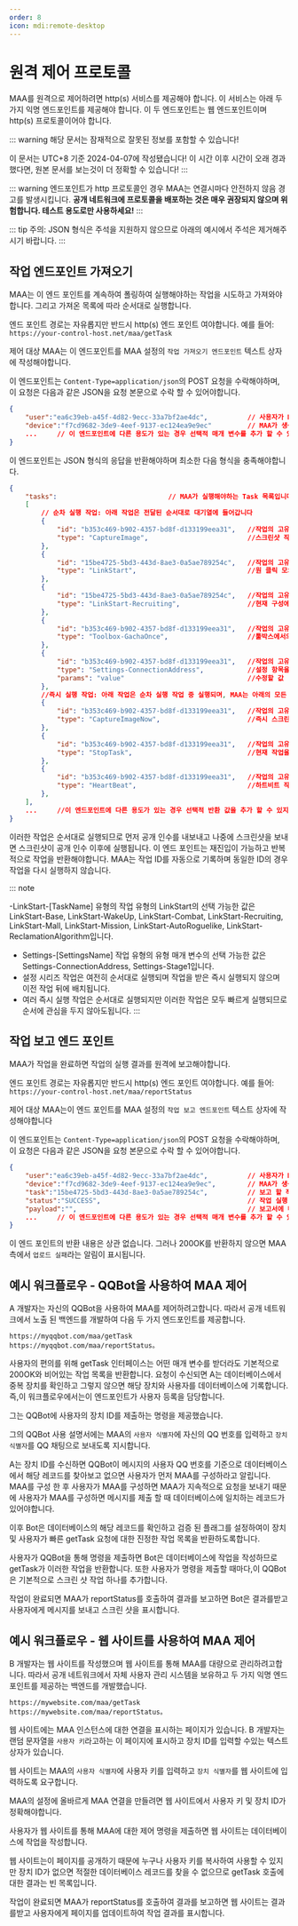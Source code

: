 ```yaml
---
order: 8
icon: mdi:remote-desktop
---
```


# 원격 제어 프로토콜
MAA를 원격으로 제어하려면 http(s) 서비스를 제공해야 합니다. 이 서비스는 아래 두 가지 익명 엔드포인트를 제공해야 합니다. 이 두 엔드포인트는 웹 엔드포인트이며 http(s) 프로토콜이어야 합니다.

::: warning
해당 문서는 잠재적으로 잘못된 정보를 포함할 수 있습니다!


이 문서는 UTC+8 기준 2024-04-07에 작성됐습니다! 이 시간 이후 시간이 오래 경과했다면, 원본 문서를 보는것이 더 정확할 수 있습니다!
:::

::: warning
엔드포인트가 http 프로토콜인 경우 MAA는 연결시마다 안전하지 않음 경고를 발생시킵니다. **공개 네트워크에 프로토콜을 배포하는 것은 매우 권장되지 않으며 위험합니다. 테스트 용도로만 사용하세요!**
:::

::: tip
주의: JSON 형식은 주석을 지원하지 않으므로 아래의 예시에서 주석은 제거해주시기 바랍니다.
:::

## 작업 엔드포인트 가져오기

MAA는 이 엔드 포인트를 계속하여 폴링하여 실행해야하는 작업을 시도하고 가져와야합니다. 그리고 가져온 목록에 따라 순서대로 실행합니다.

엔드 포인트 경로는 자유롭지만 반드시 http(s) 엔드 포인트 여야합니다. 예를 들어: `https://your-control-host.net/maa/getTask`

제어 대상 MAA는 이 엔드포인트를 MAA 설정의 `작업 가져오기 엔드포인트` 텍스트 상자에 작성해야합니다.

이 엔드포인트는 `Content-Type=application/json`의 POST 요청을 수락해야하며, 이 요청은 다음과 같은 JSON을 요청 본문으로 수락 할 수 있어야합니다.

```json
{
    "user":"ea6c39eb-a45f-4d82-9ecc-33a7bf2ae4dc",          // 사용자가 MAA 설정에 제공한 사용자 식별자.
    "device":"f7cd9682-3de9-4eef-9137-ec124ea9e9ec"         // MAA가 생성 한 장치 식별자.
    ...     // 이 엔드포인트에 다른 용도가 있는 경우 선택적 매개 변수를 추가 할 수 있지만 MAA는 user 및 device 만 전달합니다.
}
```

이 엔드포인트는 JSON 형식의 응답을 반환해야하며 최소한 다음 형식을 충족해야합니다.

```json
{
    "tasks":                            // MAA가 실행해야하는 Task 목록입니다. 현재 지원되는 유형은 아래 예시와 같습니다. 작업이없는 경우 연결이 무효로 간주됩니다.
    [
        // 순차 실행 작업: 아래 작업은 전달된 순서대로 대기열에 들어갑니다
        {
            "id": "b353c469-b902-4357-bd8f-d133199eea31",   //작업의 고유 ID, 문자열 형식입니다. 작업 보고서에 사용됩니다.
            "type": "CaptureImage",                         //스크린샷 작업입니다. 현재 시뮬레이터의 스크린샷을 캡처하고 작업 보고서의 페이로드에 Base64 문자열로 넣습니다. 이러한 유형의 작업을 발행해야하는 경우 요청하는 엔드 포인트가 수용 할 수 있는 최대 요청 크기에 주의하세요. 스크린샷은 수십 메가바이트가 있으며 일반적인 게이트웨이의 기본 크기 제한을 초과할 수 있습니다.
        },
        {
            "id": "15be4725-5bd3-443d-8ae3-0a5ae789254c",   //작업의 고유 ID, 문자열 형식입니다. 작업 보고서에 사용됩니다.
            "type": "LinkStart",                            //원 클릭 모의 농장 시작
        },
        {
            "id": "15be4725-5bd3-443d-8ae3-0a5ae789254c",   //작업의 고유 ID, 문자열 형식입니다. 작업 보고서에 사용됩니다.
            "type": "LinkStart-Recruiting",                 //현재 구성에 따라 원 클릭 모의 농장의 해당 하위 기능을 독립적으로 실행합니다. 주 요구 사항에 대한 이러한 타입의 옵션은 아래에 나와 있습니다.
        },
        {
            "id": "b353c469-b902-4357-bd8f-d133199eea31",   //작업의 고유 ID, 문자열 형식입니다. 작업 보고서에 사용됩니다.
            "type": "Toolbox-GachaOnce",                    //툴박스에서의 하나의 카드 뽑기 작업입니다. 이 유형의 선택할 수 있는 값은 Toolbox-GachaOnce, Toolbox-GachaTenTimes입니다.
        },
        {
            "id": "b353c469-b902-4357-bd8f-d133199eea31",   //작업의 고유 ID, 문자열 형식입니다. 작업 보고서에 사용됩니다.
            "type": "Settings-ConnectionAddress",           //설정 항목을 수정하는 작업입니다. ConfigurationHelper.SetValue("ConnectionAddress", params);를 실행하는 것과 동일합니다. 안전을 위해 모든 구성이 수정 가능한 것은 아닙니다. 수정 가능한 구성에 대한 자세한 내용은 아래를 참조하세요.
            "params": "value"                               //수정할 값
        },
        //즉시 실행 작업: 아래 작업은 순차 실행 작업 중 실행되며, MAA는 아래의 모든 작업이 가능한 한 빨리 결과를 반환 할 것임을 보장합니다. 이러한 작업은 일반적으로 원격 제어 기능 자체의 제어에 사용됩니다.
        {
            "id": "b353c469-b902-4357-bd8f-d133199eea31",   //작업의 고유 ID, 문자열 형식입니다. 작업 보고서에 사용됩니다.
            "type": "CaptureImageNow",                      //즉시 스크린샷 작업입니다. 위의 스크린샷 작업과 기본적으로 동일하지만 이 작업은 다른 작업을 기다리지 않고 즉시 실행됩니다.
        },
        {
            "id": "b353c469-b902-4357-bd8f-d133199eea31",   //작업의 고유 ID, 문자열 형식입니다. 작업 보고서에 사용됩니다.
            "type": "StopTask",                             //현재 작업을 종료하는 작업입니다. 현재 실행중인 작업을 종료하려고 시도합니다. 목록에 다른 작업이있는 경우 다음 작업을 계속하여 실행합니다. 이 작업은 현재 작업이 중지되고 확인되기를 기다리지 않으므로 중지 명령이 적용되었는지 확인하기 위해 하트비트 작업을 사용하세요.
        },
        {
            "id": "b353c469-b902-4357-bd8f-d133199eea31",   //작업의 고유 ID, 문자열 형식입니다. 작업 보고서에 사용됩니다.
            "type": "HeartBeat",                            //하트비트 작업은 즉시 반환되며, 현재 "순차 실행 작업" 대기열에서 실행 중인 작업의 ID를 페이로드로 반환합니다. 현재 작업이 없으면 빈 문자열을 반환합니다.
        },
    ],
    ...     //이 엔드포인트에 다른 용도가 있는 경우 선택적 반환 값을 추가 할 수 있지만 MAA는 작업 만 읽습니다.
}
```

이러한 작업은 순서대로 실행되므로 먼저 공개 인수를 내보내고 나중에 스크린샷을 보내면 스크린샷이 공개 인수 이후에 실행됩니다.
이 엔드 포인트는 재진입이 가능하고 반복적으로 작업을 반환해야합니다. MAA는 작업 ID를 자동으로 기록하며 동일한 ID의 경우 작업을 다시 실행하지 않습니다.

::: note

-LinkStart-[TaskName] 유형의 작업 유형의 LinkStart의 선택 가능한 값은 LinkStart-Base, LinkStart-WakeUp, LinkStart-Combat, LinkStart-Recruiting, LinkStart-Mall, LinkStart-Mission, LinkStart-AutoRoguelike, LinkStart-ReclamationAlgorithm입니다.
- Settings-[SettingsName] 작업 유형의 유형 매개 변수의 선택 가능한 값은 Settings-ConnectionAddress, Settings-Stage1입니다.
- 설정 시리즈 작업은 여전히 순서대로 실행되며 작업을 받은 즉시 실행되지 않으며 이전 작업 뒤에 배치됩니다.
- 여러 즉시 실행 작업은 순서대로 실행되지만 이러한 작업은 모두 빠르게 실행되므로 순서에 관심을 두지 않아도됩니다.
  :::

## 작업 보고 엔드 포인트

MAA가 작업을 완료하면 작업의 실행 결과를 원격에 보고해야합니다.

엔드 포인트 경로는 자유롭지만 반드시 http(s) 엔드 포인트 여야합니다. 예를 들어: `https://your-control-host.net/maa/reportStatus`

제어 대상 MAA는이 엔드 포인트를 MAA 설정의 `작업 보고 엔드포인트` 텍스트 상자에 작성해야합니다

이 엔드포인트는 `Content-Type=application/json`의 POST 요청을 수락해야하며, 이 요청은 다음과 같은 JSON을 요청 본문으로 수락 할 수 있어야합니다.

```json
{
    "user":"ea6c39eb-a45f-4d82-9ecc-33a7bf2ae4dc",          // 사용자가 MAA 설정에 제공한 사용자 식별자.
    "device":"f7cd9682-3de9-4eef-9137-ec124ea9e9ec",        // MAA가 생성 한 장치 식별자.
    "task":"15be4725-5bd3-443d-8ae3-0a5ae789254c",          // 보고 할 작업의 ID는 작업을 가져올 때의 ID와 일치합니다.
    "status":"SUCCESS",                                     // 작업 실행 결과는 SUCCESS 또는 FAILED입니다. 일반적으로 작업이 성공하든 실패하든 SUCCESS 만 반환됩니다. 특별한 경우에만 실패를 반환합니다. 실패한 경우 상세 내용은 해당 작업 소개에서 명확하게 설명됩니다.
    "payload":"",                                           // 보고서에 대한 데이터는 문자열 형식입니다. 작업 유형에 따라 달라집니다. 예를 들어 스크린샷 작업 보고서는 여기에 스크린샷의 Base64 문자열을 가져옵니다.
    ...     // 이 엔드포인트에 다른 용도가 있는 경우 선택적 매개 변수를 추가 할 수 있지만 MAA는 user 및 device 만 전달합니다.
}
```

이 엔드 포인트의 반환 내용은 상관 없습니다. 그러나 200OK를 반환하지 않으면 MAA 측에서 `업로드 실패`라는 알림이 표시됩니다.

## 예시 워크플로우 - QQBot을 사용하여 MAA 제어

A 개발자는 자신의 QQBot을 사용하여 MAA를 제어하려고합니다. 따라서 공개 네트워크에서 노출 된 백엔드를 개발하여 다음 두 가지 엔드포인트를 제공합니다.

```
https://myqqbot.com/maa/getTask
https://myqqbot.com/maa/reportStatus。
```

사용자의 편의를 위해 getTask 인터페이스는 어떤 매개 변수를 받더라도 기본적으로 200OK와 비어있는 작업 목록을 반환합니다.
요청이 수신되면 A는 데이터베이스에서 중복 장치를 확인하고 그렇지 않으면 해당 장치와 사용자를 데이터베이스에 기록합니다.
즉,이 워크플로우에서는이 엔드포인트가 사용자 등록을 담당합니다.

그는 QQBot에 사용자의 장치 ID를 제출하는 명령을 제공했습니다.

그의 QQBot 사용 설명서에는 MAA의 `사용자 식별자`에 자신의 QQ 번호를 입력하고 `장치 식별자`를 QQ 채팅으로 보내도록 지시합니다.

A는 장치 ID를 수신하면 QQBot이 메시지의 사용자 QQ 번호를 기준으로 데이터베이스에서 해당 레코드를 찾아보고 없으면 사용자가 먼저 MAA를 구성하라고 알립니다.
MAA를 구성 한 후 사용자가 MAA를 구성하면 MAA가 지속적으로 요청을 보내기 때문에 사용자가 MAA를 구성하면 메시지를 제출 할 때 데이터베이스에 일치하는 레코드가 있어야합니다.

이후 Bot은 데이터베이스의 해당 레코드를 확인하고 검증 된 플래그를 설정하여이 장치 및 사용자가 빠른 getTask 요청에 대한 진정한 작업 목록을 반환하도록합니다.

사용자가 QQBot을 통해 명령을 제출하면 Bot은 데이터베이스에 작업을 작성하므로 getTask가 이러한 작업을 반환합니다. 또한 사용자가 명령을 제출할 때마다,이 QQBot은 기본적으로 스크린 샷 작업 하나를 추가합니다.

작업이 완료되면 MAA가 reportStatus를 호출하여 결과를 보고하면 Bot은 결과를받고 사용자에게 메시지를 보내고 스크린 샷을 표시합니다.

## 예시 워크플로우 - 웹 사이트를 사용하여 MAA 제어

B 개발자는 웹 사이트를 작성했으며 웹 사이트를 통해 MAA를 대량으로 관리하려고합니다. 따라서 공개 네트워크에서 자체 사용자 관리 시스템을 보유하고 두 가지 익명 엔드 포인트를 제공하는 백엔드를 개발했습니다.

```
https://mywebsite.com/maa/getTask
https://mywebsite.com/maa/reportStatus。
```

웹 사이트에는 MAA 인스턴스에 대한 연결을 표시하는 페이지가 있습니다. B 개발자는 랜덤 문자열을 `사용자 키`라고하는 이 페이지에 표시하고 장치 ID를 입력할 수있는 텍스트 상자가 있습니다.

웹 사이트는 MAA의 `사용자 식별자`에 사용자 키를 입력하고 `장치 식별자`를 웹 사이트에 입력하도록 요구합니다.

MAA의 설정에 올바르게 MAA 연결을 만들려면 웹 사이트에서 사용자 키 및 장치 ID가 정확해야합니다.

사용자가 웹 사이트를 통해 MAA에 대한 제어 명령을 제출하면 웹 사이트는 데이터베이스에 작업을 작성합니다.

웹 사이트는이 페이지를 공개하기 때문에 누구나 사용자 키를 복사하여 사용할 수 있지만 장치 ID가 없으면 적절한 데이터베이스 레코드를 찾을 수 없으므로 getTask 호출에 대한 결과는 빈 목록입니다.

작업이 완료되면 MAA가 reportStatus를 호출하여 결과를 보고하면 웹 사이트는 결과를받고 사용자에게 페이지를 업데이트하여 작업 결과를 표시합니다.